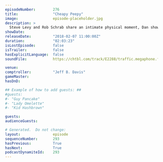 ```yaml
---
episodeNumber:        276
title:                "Cheapy Peepy"
image:                episode-placeholder.jpg
description: >
  Steve Levy and Rob Schrab share an intimate physical moment, Dan shows off his Dave Matthews impression, and we discuss the hot button political issue on everyone's mind: Spiro Agnew. Featuring Dan Harmon, Jeff Bryan Davis, Spencer Crittenden, Rob Schr...
showDate:             
releaseDate:          "2018-02-07 11:00:00Z"
duration:             "02:03:23"
isLostEpisode:        false
isTrailer:            false
hasExplicitLanguage:  false
soundFile:            https://chtbl.com/track/E2288/traffic.megaphone.fm/STA4108191484.mp3?updated=1596784321

venue:                
comptroller:          "Jeff B. Davis"
gameMaster:           
hasDnD:               

## Example of how to add guests: ##
#guests:
#- "Guy Pancake"
#- "Lady Omelette"
#- "Kid Hashbrown"

guests:
audienceGuests:

# Generated.  Do not change:
layout:               episode
sequenceNumber:       293
hasPrevious:          True
hasNext:              True
podcastDynamiteId:    293
---
```


<!-- The episode description will be rendered here -->
<!-- Add your content below here -->

